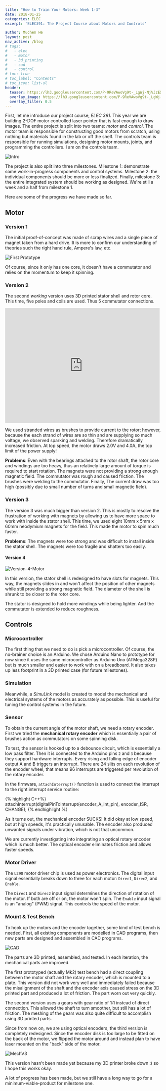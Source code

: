 ```yaml
---
title: "How to Train Your Motors: Week 1-3"
date: 2018-01-25
categories: ELEC
excerpt: 'ELEC391: The Project Course about Motors and Controls'

author: Muchen He
layout: post
nav_active: /blog
# tags:
#   - elec
#   - motor
#   - 3d_printing
#   - cad
#   - control
# toc: true
# toc_label: "Contents"
# toc_icon: list-ul
header:
  teaser: https://lh3.googleusercontent.com/P-9ReVAwoVg9t-_LgWj-NjVJzEXnl0fHvYb1Ks4vlZ9PyYugyrJd-X0xSqG8JdXLez-Agp3wbO-fYJJgcWfCZZ2nup8b2L27Ieo3ebCKdGfrPmM39z_9usPKbzNPSZKAj_7gdt3zEvfIhpqR5m4BSxu3LoSJRVis-51sB4DLgB-eEIgoTAI493jtv-idBoCzhB7W3UaIQl4ZV33lkBIxdEeFancc-QyTER3LYKeKYbaUcmFknt3E4x4N-CozQvYBocO2d-9pLLRXW0ZD79lmE87tsEiaYMtdaql3AIQ-WI-LIdMELZknkKgFThWxjgdF1P7FWuDvcY_nngdk88JkkIWS19qGYmyYEfZlC4ahpPdiOCAIZCTjrEAXdJxUwzZrVUb357h4TyhHhPcMuTfz0xzMdKmt7g2N8AI6nQJOS7CVsDqSwm0phNocZ6hBX8r9ifGN2yzT1Pac-N9EtY11Pm0ef2cvEloiM9nBlnaEHrnNB8HbYYcbO6hhjmUb8sfT0FBIX38q2h1FzcJKzWs05Up1Kx2Cav8x2h_7EV7ZihuUJHFBTU1c9JUKUuQrxovppxPyyQ0EidMMjsOUkjk2mNc2WuERMc1_t2lJhG6Ej9C_D6xkM8h9ncWBMOn_v5RO73T8uhg_pirB1DNoGd72IEbzycAuq_fAXA=w1268-h783-no
  overlay_image: https://lh3.googleusercontent.com/P-9ReVAwoVg9t-_LgWj-NjVJzEXnl0fHvYb1Ks4vlZ9PyYugyrJd-X0xSqG8JdXLez-Agp3wbO-fYJJgcWfCZZ2nup8b2L27Ieo3ebCKdGfrPmM39z_9usPKbzNPSZKAj_7gdt3zEvfIhpqR5m4BSxu3LoSJRVis-51sB4DLgB-eEIgoTAI493jtv-idBoCzhB7W3UaIQl4ZV33lkBIxdEeFancc-QyTER3LYKeKYbaUcmFknt3E4x4N-CozQvYBocO2d-9pLLRXW0ZD79lmE87tsEiaYMtdaql3AIQ-WI-LIdMELZknkKgFThWxjgdF1P7FWuDvcY_nngdk88JkkIWS19qGYmyYEfZlC4ahpPdiOCAIZCTjrEAXdJxUwzZrVUb357h4TyhHhPcMuTfz0xzMdKmt7g2N8AI6nQJOS7CVsDqSwm0phNocZ6hBX8r9ifGN2yzT1Pac-N9EtY11Pm0ef2cvEloiM9nBlnaEHrnNB8HbYYcbO6hhjmUb8sfT0FBIX38q2h1FzcJKzWs05Up1Kx2Cav8x2h_7EV7ZihuUJHFBTU1c9JUKUuQrxovppxPyyQ0EidMMjsOUkjk2mNc2WuERMc1_t2lJhG6Ej9C_D6xkM8h9ncWBMOn_v5RO73T8uhg_pirB1DNoGd72IEbzycAuq_fAXA=w1268-h783-no
  overlay_filter: 0.5
---
```


First, let me introduce our project course, *ELEC 391*. This year we are building 2-DOF motor controlled laser pointer that is fast enough to draw images. The entire project is split into two teams: *motor* and *control*. The motor team is responsible for constructing good motors from scratch, using nothing but materials found in the lab or off the shelf. The controls team is responsible for running simulations, designing motor mounts, joints, and programming the controllers. I am on the controls team.

![Intro](https://lh3.googleusercontent.com/RlLyTWZ0_-1OpbEFO-E5IPBwCUqhuAlP8WocUWleVwl4K9Y0PANRO2S3bwybirgQKIqzNuuIMAgJXfA76P-ZRX4wjtJB4RNYfZJqENnZL3w9Db-1e7gPmFCudv15IL8Q9AqsMMDSXmitxkjk70ap6qu7nCFAAkiTPOaZo8aX2zIMNWudDeZSuBKuyqLjMvz3NbM3pA0wvDNfVXCH7uzbWH7KdtVV048gyyDV42FEfR8eUPR4XeQdBu0aG4oY7dy9BwWrBUAzhGaViNaYceL4JQPDf3opXl_ksuk37PGiLs5lp8D76Smib1e9w_y2fsDAqNgZEQSkDqdIboleHdNiC4EGgTM7wsN99O1myGmDWgd4ScO0zxmVwPZG9NvU9ly32YQ1uoCl8FGbDjaqkBkLgFfuORE2Q7HP5KTYkoYOD8k_QiaF7b5Zg7hKDYoWgLyhg4t7p3kKalJMYPdUytZGn5P2n8uFBaCkBjHIevp1pM4UdfhS1C1EGXbduhdUuMBicCAe2Y3dZyVvdV968OVSD2ymvsCeGQnsbTS7bm15udwkiwlDtWySMuF4ftsdbo1x4eMaMskLb3Nq2YFU-ouHYzbI7LGh_-xoUGS5xEwB07sS7ABnOxtXAVpiKG6TeDvoLh8UTen1imNvxGHKL_vQ9rLKvCcKUBJ-Fw=w600-h435-no)

The project is also split into three milestones. Milestone 1: demonstrate some work-in-progress components and control systems. Milestone 2: the individual components should be more or less finalized. Finally, milestone 3: the entire integrated system should be working as designed. We're still a week and a half from milestone 1.

Here are some of the progress we have made so far.

## Motor

### Version 1

The initial proof-of-concept was made of scrap wires and a single piece of magnet taken from a hard drive. It is more to confirm our understanding of theories such the right hand rule, Ampere's law, etc.

![First Prototype](http://via.placeholder.com/300)

Of course, since it only has one core, it doesn't have a commutator and relies on the momentum to keep it spinning.

### Version 2

The second *working* version uses 3D printed stator shell and rotor core. This time, five poles and coils are used. Thus 5 commutator connections.

<iframe src="https://www.facebook.com/plugins/video.php?href=https%3A%2F%2Fwww.facebook.com%2FFSXAC%2Fvideos%2F1647081868702304%2F&width=500&show_text=true&height=371&appId" width="500" height="371" style="border:none;overflow:hidden" scrolling="no" frameborder="0" allowTransparency="true" allowFullScreen="true"></iframe>

We used stranded wires as brushes to provide current to the rotor; however, because the each strand of wires are so thin and are supplying so much voltage, we observed sparking and welding. Therefore dramatically increased friction. At top speed, the motor draws 2.0V and 4.0A, the top limit of the power supply!

**Problems**: Even with the bearings attached to the rotor shaft, the rotor core and windings are too heavy, thus an relatively large amount of torque is required to start rotation. The magnets were not providing a strong enough magnetic field. The commutator was rough and caused friction. The brushes were welding to the commutator. Finally, The current draw was too high (possibly due to small number of turns and small magnetic field).

### Version 3

The version 3 was much bigger than version 2. This is mostly to resolve the frustration of working with magnets by allowing us to have more space to work with inside the stator shell. This time, we used eight 10mm x 5mm x 60mm neodymium magnets for the field. This made the motor to spin much faster.

**Problems:** The magnets were too strong and was difficult to install inside the stator shell. The magnets were too fragile and shatters too easily.

#### Version 4

![Version-4-Motor](https://lh3.googleusercontent.com/xZr1XeUW4t_MkylHepxdzoxUwZd4sk-iI1QQ4WLaoKWZ9k101JwHsE0YOyPpvPrDEJFP4K3fZS3MABPLtiRMJ16Fod44WQpMVpDXwQkojzrWUuWgUDrU05UMemScjadbBtSs57O0ADHZZHilAUDcVcTZ09ZJ-9DozmTXUWh7BtAfvL1lgpsFoOjv_S_VXuD0eQ9DuPhe8naxZuF4QfK_o-pfvL15_-UxEa00Ek8J4kxJcnIV8gF5OfwQqQw9manp70HnpgTA0AHAAavw-6DQ27UdfUkFGd7GdzrXGDSFaE7AKE6gZqd_kJuovEtsE049OdwYU3nQL-7kEn1cd0IWKpajmhziVj_EDf9Cho4FI1M61umG4dh8H0CaBV17Kh4tfgoam-0DoYkcSl5vrqW_-yOv24Y2s_FWTB2FPOXRQFkHZeGkSkM1o1dXawl3sCz-GQPlr-nLBntt2BwbYkR8UT-_eFeZzm5caLferCD9rsv6jpdGnXbTTSn4PBpeRpWo269BB6E6K8TtxTykLLwM_XL8xkcD1b7uFh-ZOAX7L3-jQ53E-sX6ghh8x1mgYBp_McLqvozAkV6vZXVFf8IGBgRG7IWQsuc5Dj6o4CL3tGrL96HgwDxpVsw26_01ZH0JHOF5PvvHuAgLdusN0pVovFWyLMHYSdPq4g=w405-h453-no)

In this version, the stator shell is redesigned to have slots for magnets. This way, the magnets slides in and won't affect the position of other magnets while still providing a strong magnetic field. The diameter of the shell is shrunk to be closer to the rotor core.

The stator is designed to hold more windings while being lighter. And the commutator is extended to reduce roughness.

## Controls

### Microcontroller

The first thing that we need to do is pick a microcontroller. Of course, the no-brainer choice is an Arduino. We chose Arduino Nano to prototype for now since it uses the same microcontroller as Arduino Uno (ATMega328P) but is much smaller and easier to work with on a breadboard. It also takes up less footprint in a 3D printed case (for future milestones).

### Simulation

Meanwhile, a *SimuLink* model is created to model the mechanical and electrical systems of the motors as accurately as possible. This is useful for tuning the control systems in the future.

### Sensor

To obtain the current angle of the motor shaft, we need a rotary encoder. First we tried the **mechanical rotary encoder** which is essentially a pair of brushes action as commutators on some spinning disk.

To test, the sensor is hooked up to a debounce circuit, which is essentially a low pass filter. Then it is connected to the Arduino pins `2` and `3` because they support hardware interrupts. Every rising and falling edge of encoder output A and B triggers an interrupt. There are 24 slits on each revolution of the encoder wheel, that means 96 interrupts are triggered per revolution of the rotary encoder.

In the firmware, `attachInterrupt()` function is used to connect the interrupt to the right interrupt service routine:

{% highlight C++%}
attachInterrupt(digitalPinToInterrupt(encoder_A_int_pin), encoder_ISR, CHANGE);
{% endhighlight %}

As it turns out, the mechanical encoder SUCKS! It did okay at low speed, but at high speeds, it's practically unusable. The encoder also produced unwanted signals under vibration, which is not that uncommon.

We are currently investigating into integrating an optical rotary encoder which is much better. The optical encoder eliminates friction and allows faster speeds.

### Motor Driver

The `L298` motor driver chip is used as power electronics. The digital input signal essentially breaks down to three for each motor: `Direc1`, `Direc2`, and `Enable`.

The `Direc1` and `Direc2` input signal determines the direction of rotation of the motor. If both are off or on, the motor won't spin. The `Enable` input signal is an "analog" (PWM) signal. This controls the speed of the motor.

### Mount & Test Bench

To hook up the motors and the encoder together, some kind of test bench is needed. First, all existing components are modelled in CAD programs, then new parts are designed and assembled in CAD programs.

![CAD](https://lh3.googleusercontent.com/CFKmPnafjcDNUIBIjXqCHiTr5Hu-fGSVF5f1ezCUX8ie9E1b9qszTsyRR4RVUZro1M3H_euNW4FqBaqBsw4qEpLOBUytowhDVVG-zyvYKUJw-EDZ9DiC4WvcEqPCqUt_Uhawbd8yNHJZ8wAUuu7Ga4X1UbzyQ2hwZP8_me5uSpZbTjZqJaFul9h_9_mxzoOu6Tl2488RyJwJN3QDJ8-ETbF4Lrdsx3aX-ggrpayQpd4BFNnE2yZWyHIwT4MNk-ZSAdK_ESWkJDO4UkHdt0mOSFPx3iC3DBS7OkqjbP9HFwOI8eo5dqE3MAI3fMTX1eWCxQWUvR7fKwQRGFnqAVbPRGrDf5DDFmegdNKDaA05A4UFze9e3xZj-UlpDpYZ6fNtEatsdmErGe-tDq0qGi_NKXyl7YXJDpbjyJsKMwXB_9JZceVwc7iJ7F3vGq3s0e1cx8bqiz421-6ijE9jJV4kh1uBC3Fheid17Tty7c3jwFMh_r2fLi82wrARgK64cTr0nzKVU7nlOklB-tu1juQ0xPmExpK2dCIEEOmdhnYCmJvEfLYHsQtJiPdbC8HlGEVjmgwWW-kIEdk1Jy2q0qs9Qa7t3xO77s9zrwgtHafgZpD0Y4RSe3jUJiHjV7ywQ9yMMxnCSdzwIccZblk0vcV932qIvaenOGVXYA=w479-h901-no)

The parts are 3D printed, assembled, and tested. In each iteration, the mechanical parts are improved.

The first prototyped (actually Mk2) test bench had a direct coupling between the motor shaft and the rotary encoder, which is mounted to a plate. This version did not work very well and immediately failed because the misalignment of the shaft and the encoder axis caused stress on the 3D printed part and produced a lot of friction. The part worn out very quickly.

The second version uses a gears with gear ratio of 1:1 instead of direct connection. This allowed the shaft to turn smoother, but still has a lot of friction. The meshing of the gears was also quite difficult to accomplish using 3D printed parts.

Since from now on, we are using optical encoders, the third version is completely redesigned. Since the encoder disk is too large to be fitted on the back of the motor, we flipped the motor around and instead plan to have laser mounted on the "back" side of the motor.

![MechV3](https://lh3.googleusercontent.com/PSJ0l0xx2o3H19qpVxPkBFFM2L1QzaAZbzUJ32ihVRg35prsvq9T1RrlXH4dpmHuqTNqtaHvWwRes5M5foMWElXHosaXrjhg7nDhopd1ozpjIShCf8UgOw9H0DPoDiEkC7E3mYN8Ht20YL0d60IntWX1kcInFPxAHrq8H09qf9QdQA4A3BIdYetbxvt_5N10Lh8Lkr3LimN-1qvUJ-oW2AxR5RiuPsbdbpqBpGHfteNtQXwfuWE52fOsGWO7sV7i2GPU6zQXVpVJgShNnUHeyXuy_BRiL4tUO9FV9tTkpkQC9rICrxriYPcIyA0TwTeRmiUVfZ2Oo411iVu-CFhUg9l5IGAJ-9XwwNsZnCO_DagC0yHIWqkgJCSLZiDEr21wmsFFlA-iUEuixhyNXm4R6LDuoVBiKLBbLFx2R8aUTY7GnWnKesrTudw_WUgpC-J9bByGCCvP3MHasos8Sj9J9MgYbapLixethxQzZhFvLx3ZUs_XxYGRc0Qz9uvUnnG6KsO_i5qw6FrupKsTC8-a6syylbDloYAsm-b4zfBWlUM6-Ooy1w1hyJk3Y2R1_Wug7epaiposBDlJhAvQjeL2Kw_vkgh_Xa03Hhp82TdM8LePYaUUVn8-s831d4aLx-Z5ceHmo2WmXBACb6U9q2d2xIU6PPqSu4TddA=w1191-h757-no)

This version hasn't been made yet because my 3D printer broke down :( so I hope this works okay.

A lot of progress has been made, but we still have a long way to go for a minimum-viable-product for milestone one.